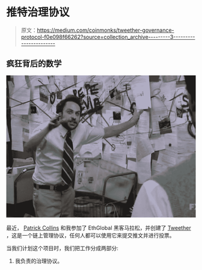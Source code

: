 # 推特治理协议

> 原文：<https://medium.com/coinmonks/tweether-governance-protocol-f0e098f66262?source=collection_archive---------3----------------------->

## 疯狂背后的数学

![](img/f8aa40834f1a6cfe59662cd12ca5b24a.png)

最近， [Patrick Collins](https://medium.com/u/589c510eb216?source=post_page-----f0e098f66262--------------------------------) 和我参加了 EthGlobal 黑客马拉松，并创建了 [Tweether](https://hack.ethglobal.co/showcase/tweether-recGPwP0UbObSe1ao) ，这是一个链上管理协议，任何人都可以使用它来提交推文并进行投票。

当我们计划这个项目时，我们把工作分成两部分:

1.  我负责的治理协议。